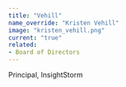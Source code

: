 ```yaml
---
title: "Vehill"
name_override: "Kristen Vehill"
image: "kristen_vehill.png"
current: "true"
related:
- Board of Directors
---
```


Principal, InsightStorm
